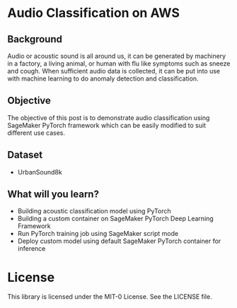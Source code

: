 # Audio Classification on AWS

## Background

Audio or acoustic sound is all around us, it can be generated by machinery in a factory,  a living animal, or human with flu like symptoms such as sneeze and cough. When sufficient audio data is collected, it can be put into use with machine learning to do anomaly detection and classification.

## Objective

The objective of this post is to demonstrate audio classification using SageMaker PyTorch framework which can be easily modified to suit different use cases.

## Dataset

* UrbanSound8k

## What will you learn?

- Building acoustic classification model using PyTorch
- Building a custom container on SageMaker PyTorch Deep Learning Framework
- Run PyTorch training job using SageMaker script mode
- Deploy custom model using default SageMaker PyTorch container for inference

# License

This library is licensed under the MIT-0 License. See the LICENSE file.
